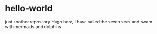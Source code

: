 # hello-world
just another repository
Hugo here, I have sailed the seven seas and swam with mermaids and dolphins 
